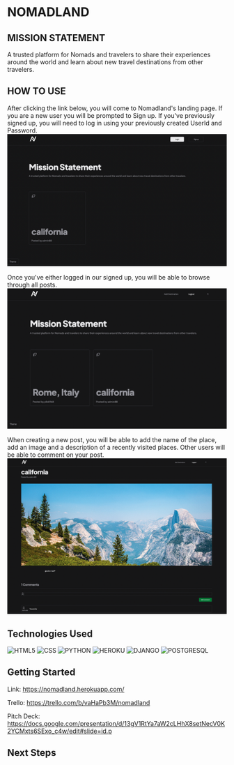 # NOMADLAND

## MISSION STATEMENT
A trusted platform for  Nomads and travelers to share their experiences around the world and learn about new travel destinations from other travelers.


## HOW TO USE
After clicking the link below, you will come to Nomadland's landing page.  If you are a new user you will be prompted to Sign up.  If you've previously signed up, you will need to log in using your previously created UserId and Password.
![This is an image](public/images/ReadMe/loggedout.png)


Once you've either logged in our signed up, you will be able to browse through all posts.
![This is an image](public/images/ReadMe/loggedIn.png)



When creating a new post, you will be able to add the name of the place, add an image and a description of a recently visited places. Other users will be able to comment on your post.
![This is an image](public/images/ReadMe/Post.png)




## Technologies Used
![HTML5](https://img.shields.io/badge/HTML5-E34F26?style=for-the-badge&logo=html5&logoColor=white)
![CSS](https://img.shields.io/badge/CSS3-1572B6?style=for-the-badge&logo=css3&logoColor=white)
![PYTHON](https://img.shields.io/badge/Python-3776AB?style=for-the-badge&logo=python&logoColor=white)
![HEROKU](https://img.shields.io/badge/Heroku-430098?style=for-the-badge&logo=heroku&logoColor=white)
![DJANGO](https://img.shields.io/badge/Django-092E20?style=for-the-badge&logo=django&logoColor=white)
![POSTGRESQL](https://img.shields.io/badge/PostgreSQL-316192?style=for-the-badge&logo=postgresql&logoColor=white)


## Getting Started

Link:
https://nomadland.herokuapp.com/

Trello:
https://trello.com/b/vaHaPb3M/nomadland

Pitch Deck:
https://docs.google.com/presentation/d/13gV1RtYa7aW2cLHhX8setNecV0K2YCMxts6SExo_c4w/edit#slide=id.p

## Next Steps

